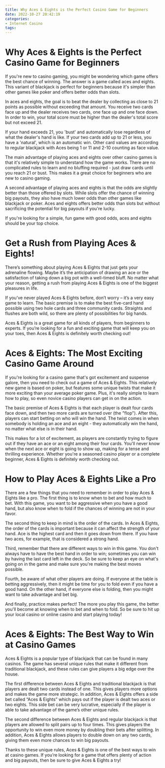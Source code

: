 ```yaml
---
title: Why Aces & Eights is the Perfect Casino Game for Beginners
date: 2022-10-27 20:42:19
categories:
- Internet Casino
tags:
---
```



#  Why Aces & Eights is the Perfect Casino Game for Beginners

If you're new to casino gaming, you might be wondering which game offers the best chance of winning. The answer is a game called aces and eights. This variant of blackjack is perfect for beginners because it's simpler than other games like poker and offers better odds than slots.

In aces and eights, the goal is to beat the dealer by collecting as close to 21 points as possible without exceeding that amount. You receive two cards face up and the dealer receives two cards, one face up and one face down. In order to win, your total score must be higher than the dealer's total score but not exceed 21.

If your hand exceeds 21, you 'bust' and automatically lose regardless of what the dealer's hand is like. If your two cards add up to 21 or less, you have a 'natural', which is an automatic win. Other card values are according to regular blackjack with Aces being 1 or 11 and 2-10 counting as face value.

The main advantage of playing aces and eights over other casino games is that it's relatively simple to understand how the game works. There are no complicated rules to learn and no bluffing required - just draw cards until you reach 21 or bust. This makes it a great choice for beginners who are new to casino gaming.

A second advantage of playing aces and eights is that the odds are slightly better than those offered by slots. While slots offer the chance of winning big payouts, they also have much lower odds than other games like blackjack or poker. Aces and eights offers better odds than slots but without sacrificing the potential for big payouts if you're lucky.

If you're looking for a simple, fun game with good odds, aces and eights should be your top choice.

#  Get a Rush from Playing Aces & Eights!

There’s something about playing Aces & Eights that just gets your adrenaline flowing. Maybe it’s the anticipation of drawing an ace or the satisfaction of taking down a big pot with a well-timed bluff. No matter what your reason, getting a rush from playing Aces & Eights is one of the biggest pleasures in life.

If you’ve never played Aces & Eights before, don’t worry – it’s a very easy game to learn. The basic premise is to make the best five-card hand possible using two hole cards and three community cards. Straights and flushes are both wild, so there are plenty of possibilities for big hands.

Aces & Eights is a great game for all kinds of players, from beginners to experts. If you’re looking for a fun and exciting game that will keep you on your toes, then Aces & Eights is definitely worth checking out!

#  Aces & Eights: The Most Exciting Casino Game Around

If you're looking for a casino game that's got excitement and suspense galore, then you need to check out a game of Aces & Eights. This relatively new game is based on poker, but features some unique twists that make it more exciting than your average poker game. Plus, it's really simple to learn how to play, so even novice casino players can get in on the action.

The basic premise of Aces & Eights is that each player is dealt four cards face down, and then two more cards are turned over (the "flop"). After this, players can start betting on who will win the hand. The twist comes in when somebody is holding an ace and an eight - they automatically win the hand, no matter what else is in their hand.

This makes for a lot of excitement, as players are constantly trying to figure out if they have an ace or an eight among their four cards. You'll never know when the next ace or eight is going to show up, making for a tense and thrilling experience. Whether you're a seasoned casino player or a complete beginner, Aces & Eights is definitely worth checking out.

#  How to Play Aces & Eights Like a Pro

There are a few things that you need to remember in order to play Aces & Eights like a pro. The first thing is to know when to bet and how much to bet. With this game, you want to be aggressive when you have a good hand, but also know when to fold if the chances of winning are not in your favor.

The second thing to keep in mind is the order of the cards. In Aces & Eights, the order of the cards is important because it can affect the strength of your hand. Ace is the highest card and then it goes down from there. If you have two aces, for example, that is considered a strong hand.

Third, remember that there are different ways to win in this game. You don't always have to have the best hand in order to win; sometimes you can win by having the last card left in the deck. So be sure to keep an eye on what's going on in the game and make sure you're making the best moves possible.

Fourth, be aware of what other players are doing. If everyone at the table is betting aggressively, then it might be time for you to fold even if you have a good hand. On the other hand, if everyone else is folding, then you might want to take advantage and bet big.

And finally, practice makes perfect! The more you play this game, the better you'll become at knowing when to bet and when to fold. So be sure to hit up your local casino or online casino and start playing today!

#  Aces & Eights: The Best Way to Win at Casino Games

Aces & Eights is a popular type of blackjack that can be found in many casinos. The game has several unique rules that make it different from traditional blackjack, and these rules can give players a big edge over the house.

The first difference between Aces & Eights and traditional blackjack is that players are dealt two cards instead of one. This gives players more options and makes the game more strategic. In addition, Aces & Eights offers a side bet called “Aces & Eights” which pays out if the player is dealt two aces or two eights. This side bet can be very lucrative, especially if the player is able to take advantage of the game’s other unique rules.

The second difference between Aces & Eights and regular blackjack is that players are allowed to split pairs up to four times. This gives players the opportunity to win even more money by doubling their bets after splitting. In addition, Aces & Eights allows players to double down on any two cards, giving them even more chances to win big payouts.

Thanks to these unique rules, Aces & Eights is one of the best ways to win at casino games. If you’re looking for a game that offers plenty of action and big payouts, then be sure to give Aces & Eights a try!